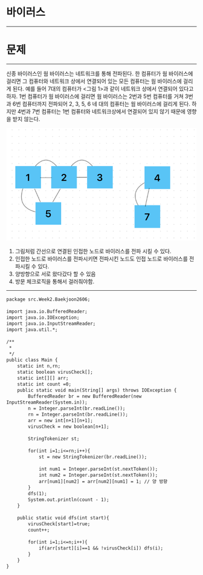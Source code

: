 # 바이러스 
- - -

# 문제
- - -
신종 바이러스인 웜 바이러스는 네트워크를 통해 전파된다. 한 컴퓨터가 웜 바이러스에 걸리면 그 컴퓨터와 네트워크 상에서 연결되어 있는 모든 컴퓨터는 웜 바이러스에 걸리게 된다.
예를 들어 7대의 컴퓨터가 <그림 1>과 같이 네트워크 상에서 연결되어 있다고 하자. 1번 컴퓨터가 웜 바이러스에 걸리면 웜 바이러스는 2번과 5번 컴퓨터를 거쳐 3번과 6번 컴퓨터까지 전파되어 2, 3, 5, 6 네 대의 컴퓨터는 웜 바이러스에 걸리게 된다. 하지만 4번과 7번 컴퓨터는 1번 컴퓨터와 네트워크상에서 연결되어 있지 않기 때문에 영향을 받지 않는다.


![img.png](img.png)

1. 그림처럼 간선으로 연결된 인접한 노드로 바이러스를 전파 시킬 수 있다.
2. 인접한 노드로 바이러스를 전파시키면 전파시킨 노드도 인접 노드로 바이러스를 전파시킬 수 있다.
3. 양방향으로 서로 왔다갔다 할 수 있음 
4. 방문 체크로직을 통해서 걸러줘야함. 

- - -

``````
package src.Week2.Baekjoon2606;

import java.io.BufferedReader;
import java.io.IOException;
import java.io.InputStreamReader;
import java.util.*;

/**
 *
 */
public class Main {
    static int n,rn;
    static boolean virusCheck[];
    static int[][] arr;
    static int count =0;
    public static void main(String[] args) throws IOException {
        BufferedReader br = new BufferedReader(new InputStreamReader(System.in));
        n = Integer.parseInt(br.readLine());
        rn = Integer.parseInt(br.readLine());
        arr = new int[n+1][n+1];
        virusCheck = new boolean[n+1];

        StringTokenizer st;

        for(int i=1;i<=rn;i++){
            st = new StringTokenizer(br.readLine());

            int num1 = Integer.parseInt(st.nextToken());
            int num2 = Integer.parseInt(st.nextToken());
            arr[num1][num2] = arr[num2][num1] = 1; // 양 방향
        }
        dfs(1);
        System.out.println(count - 1);
    }

    public static void dfs(int start){
        virusCheck[start]=true;
        count++;

        for(int i=1;i<=n;i++){
            if(arr[start][i]==1 && !virusCheck[i]) dfs(i);
        }
    }
}
``````